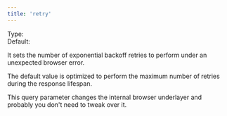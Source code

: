 ```yaml
---
title: 'retry'
--- 
```


Type: <Type children='<number>'/><br/>
Default: <Type children='3' />

It sets the number of exponential backoff retries to perform under an unexpected browser error.

The default value is optimized to perform the maximum number of retries during the response lifespan.

This query parameter changes the internal browser underlayer and probably you don't need to tweak over it.
